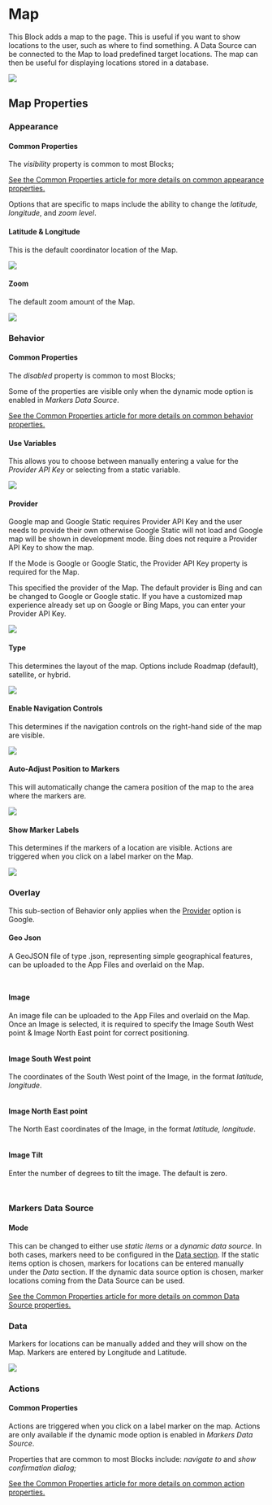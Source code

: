 # Map

This Block adds a map to the page. This is useful if you want to show locations to the user, such as where to find something. A Data Source can be connected to the Map to load predefined target locations. The map can then be useful for displaying locations stored in a database.&#x20;

![](<../../.gitbook/assets/image (996).png>)

## Map Properties

### Appearance

#### Common Properties

The _visibility_ property is common to most Blocks;

[See the Common Properties article for more details on common appearance properties.](../common-properties.md#appearance)

Options that are specific to maps include the ability to change the _latitude, longitude_, and _zoom level_.

#### Latitude & Longitude

This is the default coordinator location of the Map.&#x20;

![](<../../.gitbook/assets/image (733).png>)

#### Zoom

The default zoom amount of the Map.

![](<../../.gitbook/assets/image (652).png>)

### Behavior

#### Common Properties

The _disabled_ property is common to most Blocks;

Some of the properties are visible only when the dynamic mode option is enabled in _Markers Data Source_.

&#x20;[See the Common Properties article for more details on common behavior properties.](../common-properties.md#behavior)

#### Use Variables

This allows you to choose between manually entering a value for the _Provider API Key_ or selecting from a static variable.

![](../../.gitbook/assets/Map.gif)

#### Provider&#x20;

<!-- unsupported tag removed -->
Google map and Google Static requires Provider API Key and the user needs to provide their own otherwise Google Static will not load and Google map will be shown in development mode. Bing does not require a Provider API Key to show the map.
<!-- unsupported tag removed -->

If the Mode is Google or Google Static, the Provider API Key property is required for the Map.

This specified the provider of the Map. The default provider is Bing and can be changed to Google or Google static. If you have a customized map experience already set up on Google or Bing Maps, you can enter your Provider API Key.

![](<../../.gitbook/assets/image (781).png>)

#### Type

This determines the layout of the map. Options include Roadmap (default), satellite, or hybrid.

![](<../../.gitbook/assets/image (456).png>)

#### Enable Navigation Controls

This determines if the navigation controls on the right-hand side of the map are visible.

![](<../../.gitbook/assets/image (1268).png>)

#### Auto-Adjust Position to Markers

This will automatically change the camera position of the map to the area where the markers are.&#x20;

![](<../../.gitbook/assets/image (935).png>)

#### Show Marker Labels

This determines if the markers of a location are visible. Actions are triggered when you click on a label marker on the Map.

![](<../../.gitbook/assets/image (134).png>)

### Overlay

This sub-section of Behavior only applies when the [Provider](map.md#provider) option is Google. &#x20;

#### Geo Json

A GeoJSON file of type .json, representing simple geographical features, can be uploaded to the App Files and overlaid on the Map.&#x20;

<figure><img src="../../.gitbook/assets/image (256).png" alt=""><figcaption></figcaption></figure>

<figure><img src="../../.gitbook/assets/Map_GeoJSON.PNG" alt=""><figcaption></figcaption></figure>

#### Image

An image file can be uploaded to the App Files and overlaid on the Map. Once an Image is selected, it is required to specify the Image South West point & Image North East point for correct positioning.

<figure><img src="../../.gitbook/assets/image (1838).png" alt=""><figcaption></figcaption></figure>

#### Image South West point

The coordinates of the South West point of the Image, in the format _latitude, longitude_.&#x20;

<figure><img src="../../.gitbook/assets/image (310).png" alt=""><figcaption></figcaption></figure>

#### Image North East point

The North East coordinates of the Image, in the format _latitude, longitude_.&#x20;

<figure><img src="../../.gitbook/assets/image (1675).png" alt=""><figcaption></figcaption></figure>

#### Image Tilt

Enter the number of degrees to tilt the image. The default is zero.

<figure><img src="../../.gitbook/assets/image (1418).png" alt=""><figcaption></figcaption></figure>

<figure><img src="../../.gitbook/assets/Map_ImageTilt.PNG" alt=""><figcaption></figcaption></figure>

### Markers Data Source

#### Mode

This can be changed to either use _static items_ or a _dynamic data source_. In both cases, markers need to be configured in the [Data section](esri-map.md#data). If the static items option is chosen, markers for locations can be entered manually under the _Data_ section. If the dynamic data source option is chosen, marker locations coming from the Data Source can be used.&#x20;

&#x20;[See the Common Properties article for more details on common Data Source properties.](../common-properties.md#data-source)

### Data

Markers for locations can be manually added and they will show on the Map. Markers are entered by Longitude and Latitude.

![](<../../.gitbook/assets/image (991).png>)

### Actions

#### Common Properties

Actions are triggered when you click on a label marker on the map. Actions are only available if the dynamic mode option is enabled in _Markers Data Source_.&#x20;

Properties that are common to most Blocks include: _navigate to_ and _show confirmation dialog;_

[See the Common Properties article for more details on common action properties.](../common-properties.md#action)
